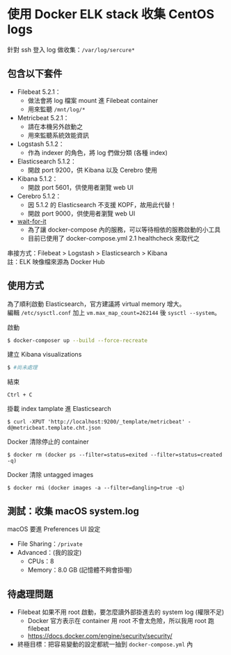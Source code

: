 # 使用 Docker ELK stack 收集 CentOS logs

針對 ssh 登入 log 做收集：`/var/log/sercure*`

## 包含以下套件

* Filebeat 5.2.1：
    * 做法會將 log 檔案 mount 進 Filebeat container
    * 用來監聽 `/mnt/log/*`
* Metricbeat 5.2.1：
    * 請在本機另外啟動之
    * 用來監聽系統效能資訊
* Logstash 5.1.2：
    * 作為 indexer 的角色，將 log 們做分類 (各種 index)
* Elasticsearch 5.1.2：
    * 開啟 port 9200，供 Kibana 以及 Cerebro 使用
* Kibana 5.1.2：
    * 開啟 port 5601，供使用者瀏覽 web UI
* Cerebro 5.1.2：
    * 因 5.1.2 的 Elasticsearch 不支援 KOPF，故用此代替！
    * 開啟 port 9000，供使用者瀏覽 web UI
* [wait-for-it](https://github.com/vishnubob/wait-for-it)  
    * 為了讓 docker-compose 內的服務，可以等待相依的服務啟動的小工具
    * 目前已使用了 docker-compose.yml 2.1 healthcheck 來取代之

串接方式：Filebeat \> Logstash \> Elasticsearch \> Kibana  
註：ELK 映像檔來源為 Docker Hub

## 使用方式

為了順利啟動 Elasticsearch，官方建議將 virtual memory 增大。   
編輯 `/etc/sysctl.conf` 加上 `vm.max_map_count=262144` 後 `sysctl --system`。

啟動
```bash
$ docker-composer up --build --force-recreate
```
建立 Kibana visualizations
```bash
$ #尚未處理
```
結束
```
Ctrl + C
```
掛載 index tamplate 進 Elasticsearch
```
$ curl -XPUT 'http://localhost:9200/_template/metricbeat' -d@metricbeat.template.cht.json
```
Docker 清除停止的 container
```
$ docker rm (docker ps --filter=status=exited --filter=status=created -q)
```
Docker 清除 untagged images
```
$ docker rmi (docker images -a --filter=dangling=true -q)
```
## 測試：收集 macOS system.log

macOS 要進 Preferences UI 設定
* File Sharing：```/private```
* Advanced：(我的設定)
    * CPUs：8
    * Memory：8.0 GB (記憶體不夠會掛喔)

## 待處理問題

* Filebeat 如果不用 root 啟動，要怎麼讀外部掛進去的 system log (權限不足)
    * Docker 官方表示在 container 用 root 不會太危險，所以我用 root 跑 filebeat
    * https://docs.docker.com/engine/security/security/
* 終極目標：把容易變動的設定都統一抽到 `docker-compose.yml` 內
